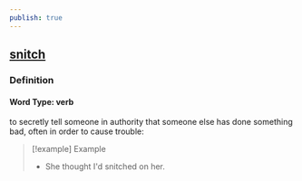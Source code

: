 ```yaml
---
publish: true
---
```


## [snitch](https://dictionary.cambridge.org/dictionary/english/snitch)

### Definition
#### Word Type: verb
to secretly tell someone in authority that someone else has done something bad, often in order to cause trouble:

>[!example] Example
> - She thought I'd snitched on her.

